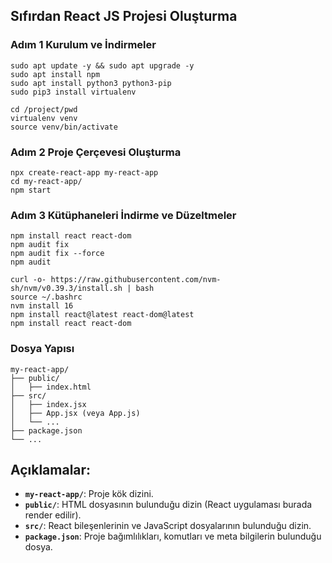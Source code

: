 ## Sıfırdan React JS Projesi Oluşturma 

### Adım 1 Kurulum ve İndirmeler
```
sudo apt update -y && sudo apt upgrade -y
sudo apt install npm
sudo apt install python3 python3-pip
sudo pip3 install virtualenv

cd /project/pwd
virtualenv venv
source venv/bin/activate
```

### Adım 2 Proje Çerçevesi Oluşturma
```
npx create-react-app my-react-app
cd my-react-app/
npm start
```

### Adım 3 Kütüphaneleri İndirme ve Düzeltmeler
```
npm install react react-dom
npm audit fix
npm audit fix --force
npm audit

curl -o- https://raw.githubusercontent.com/nvm-sh/nvm/v0.39.3/install.sh | bash
source ~/.bashrc
nvm install 16
npm install react@latest react-dom@latest
npm install react react-dom
```

### Dosya Yapısı 
```
my-react-app/
├── public/
│   ├── index.html
├── src/
│   ├── index.jsx
│   ├── App.jsx (veya App.js)
│   └── ...
├── package.json
└── ...
```

## Açıklamalar:

- **`my-react-app/`**: Proje kök dizini.
- **`public/`**: HTML dosyasının bulunduğu dizin (React uygulaması burada render edilir).
- **`src/`**: React bileşenlerinin ve JavaScript dosyalarının bulunduğu dizin.
- **`package.json`**: Proje bağımlılıkları, komutları ve meta bilgilerin bulunduğu dosya.






